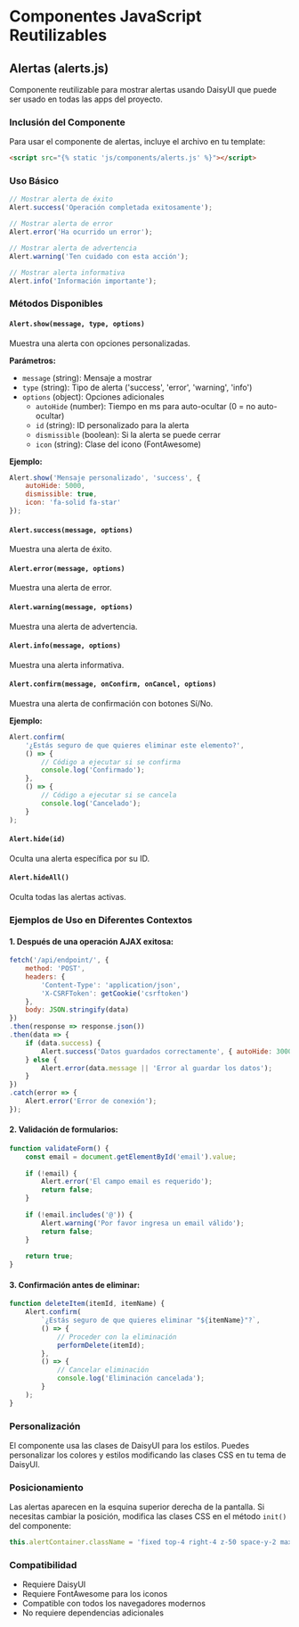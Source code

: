 # Componentes JavaScript Reutilizables

## Alertas (alerts.js)

Componente reutilizable para mostrar alertas usando DaisyUI que puede ser usado en todas las apps del proyecto.

### Inclusión del Componente

Para usar el componente de alertas, incluye el archivo en tu template:

```html
<script src="{% static 'js/components/alerts.js' %}"></script>
```

### Uso Básico

```javascript
// Mostrar alerta de éxito
Alert.success('Operación completada exitosamente');

// Mostrar alerta de error
Alert.error('Ha ocurrido un error');

// Mostrar alerta de advertencia
Alert.warning('Ten cuidado con esta acción');

// Mostrar alerta informativa
Alert.info('Información importante');
```

### Métodos Disponibles

#### `Alert.show(message, type, options)`
Muestra una alerta con opciones personalizadas.

**Parámetros:**
- `message` (string): Mensaje a mostrar
- `type` (string): Tipo de alerta ('success', 'error', 'warning', 'info')
- `options` (object): Opciones adicionales
  - `autoHide` (number): Tiempo en ms para auto-ocultar (0 = no auto-ocultar)
  - `id` (string): ID personalizado para la alerta
  - `dismissible` (boolean): Si la alerta se puede cerrar
  - `icon` (string): Clase del icono (FontAwesome)

**Ejemplo:**
```javascript
Alert.show('Mensaje personalizado', 'success', {
    autoHide: 5000,
    dismissible: true,
    icon: 'fa-solid fa-star'
});
```

#### `Alert.success(message, options)`
Muestra una alerta de éxito.

#### `Alert.error(message, options)`
Muestra una alerta de error.

#### `Alert.warning(message, options)`
Muestra una alerta de advertencia.

#### `Alert.info(message, options)`
Muestra una alerta informativa.

#### `Alert.confirm(message, onConfirm, onCancel, options)`
Muestra una alerta de confirmación con botones Sí/No.

**Ejemplo:**
```javascript
Alert.confirm(
    '¿Estás seguro de que quieres eliminar este elemento?',
    () => {
        // Código a ejecutar si se confirma
        console.log('Confirmado');
    },
    () => {
        // Código a ejecutar si se cancela
        console.log('Cancelado');
    }
);
```

#### `Alert.hide(id)`
Oculta una alerta específica por su ID.

#### `Alert.hideAll()`
Oculta todas las alertas activas.

### Ejemplos de Uso en Diferentes Contextos

#### 1. Después de una operación AJAX exitosa:
```javascript
fetch('/api/endpoint/', {
    method: 'POST',
    headers: {
        'Content-Type': 'application/json',
        'X-CSRFToken': getCookie('csrftoken')
    },
    body: JSON.stringify(data)
})
.then(response => response.json())
.then(data => {
    if (data.success) {
        Alert.success('Datos guardados correctamente', { autoHide: 3000 });
    } else {
        Alert.error(data.message || 'Error al guardar los datos');
    }
})
.catch(error => {
    Alert.error('Error de conexión');
});
```

#### 2. Validación de formularios:
```javascript
function validateForm() {
    const email = document.getElementById('email').value;
    
    if (!email) {
        Alert.error('El campo email es requerido');
        return false;
    }
    
    if (!email.includes('@')) {
        Alert.warning('Por favor ingresa un email válido');
        return false;
    }
    
    return true;
}
```

#### 3. Confirmación antes de eliminar:
```javascript
function deleteItem(itemId, itemName) {
    Alert.confirm(
        `¿Estás seguro de que quieres eliminar "${itemName}"?`,
        () => {
            // Proceder con la eliminación
            performDelete(itemId);
        },
        () => {
            // Cancelar eliminación
            console.log('Eliminación cancelada');
        }
    );
}
```

### Personalización

El componente usa las clases de DaisyUI para los estilos. Puedes personalizar los colores y estilos modificando las clases CSS en tu tema de DaisyUI.

### Posicionamiento

Las alertas aparecen en la esquina superior derecha de la pantalla. Si necesitas cambiar la posición, modifica las clases CSS en el método `init()` del componente:

```javascript
this.alertContainer.className = 'fixed top-4 right-4 z-50 space-y-2 max-w-sm';
```

### Compatibilidad

- Requiere DaisyUI
- Requiere FontAwesome para los iconos
- Compatible con todos los navegadores modernos
- No requiere dependencias adicionales 